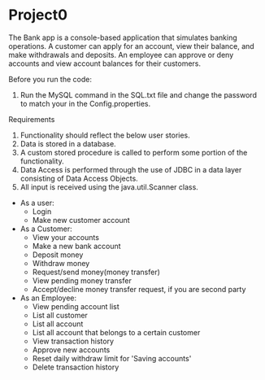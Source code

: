 # Project0 #

The Bank app is a console-based application that simulates banking operations. A customer can apply for an account, view their balance, and make withdrawals and deposits. An employee can approve or deny accounts and view account balances for their customers.

Before you run the code:
1) Run the MySQL command in the SQL.txt file and change the password to match your in the Config.properties.

Requirements
1) Functionality should reflect the below user stories.
2) Data is stored in a database.
3) A custom stored procedure is called to perform some portion of the functionality.
4) Data Access is performed through the use of JDBC in a data layer consisting of Data Access Objects.
5) All input is received using the java.util.Scanner class.

- As a user:
  - Login
  - Make new customer account
- As a Customer:
  - View your accounts
  - Make a new bank account
  - Deposit money
  - Withdraw money
  - Request/send money(money transfer)
  - View pending money transfer
  - Accept/decline money transfer request, if you are second party
- As an Employee:
  - View pending account list
  - List all customer
  - List all account
  - List all account that belongs to a certain customer
  - View transaction history
  - Approve new accounts
  - Reset daily withdraw limit for 'Saving accounts'
  - Delete transaction history
